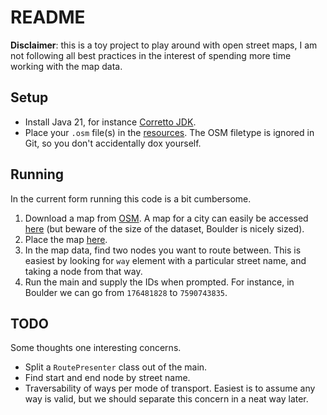 # README

**Disclaimer**: this is a toy project to play around with open street maps, I am not following all best practices in the interest of spending more time working with the map data.

## Setup

- Install Java 21, for instance [Corretto JDK](https://docs.aws.amazon.com/corretto/latest/corretto-21-ug/downloads-list.html).
- Place your `.osm` file(s) in the [resources](src/main/resources/maps). The OSM filetype is ignored in Git, so you don't accidentally dox yourself.

## Running

In the current form running this code is a bit cumbersome.

1. Download a map from [OSM](https://www.openstreetmap.org/). A map for a city can easily be accessed [here](https://download.bbbike.org/osm/bbbike/) (but beware of the size of the dataset, Boulder is nicely sized).
2. Place the map [here](src/main/resources/maps/test.osm).
3. In the map data, find two nodes you want to route between. This is easiest by looking for `way` element with a particular street name, and taking a node from that way.
4. Run the main and supply the IDs when prompted. For instance, in Boulder we can go from `176481828` to `7590743835`.

## TODO

Some thoughts one interesting concerns.

- Split a `RoutePresenter` class out of the main.
- Find start and end node by street name.
- Traversability of ways per mode of transport. Easiest is to assume any way is valid, but we should separate this concern in a neat way later.

